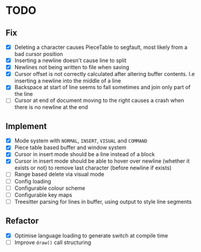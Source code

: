 # TODO

## Fix

* [X] Deleting a character causes PieceTable to segfault, most likely from a bad cursor position
* [X] Inserting a newline doesn't cause line to split
* [X] Newlines not being written to file when saving
* [X] Cursor offset is not correctly calculated after altering buffer contents. I.e inserting a newline into the middle of a line
* [X] Backspace at start of line seems to fail sometimes and join only part of the line
* [ ] Cursor at end of document moving to the right causes a crash when there is no newline at the end

## Implement

* [X] Mode system with `NORMAL`, `INSERT`, `VISUAL` and `COMMAND`
* [X] Piece table based buffer and window system
* [X] Cursor in insert mode should be a line instead of a block
* [X] Cursor in insert mode should be able to hover over newline (whether it exists or not) to remove last character (before newline if exists)
* [ ] Range based delete via visual mode
* [ ] Config loading
* [ ] Configurable colour scheme
* [ ] Configurable key maps
* [ ] Treesitter parsing for lines in buffer, using output to style line segments

## Refactor

* [X] Optimise language loading to generate switch at compile time
* [ ] Improve `draw()` call structuring
